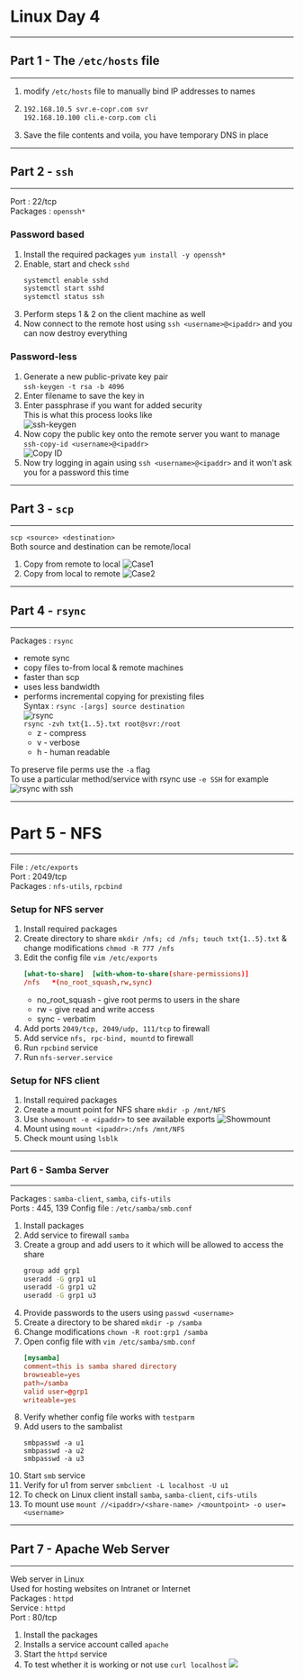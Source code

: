# Linux Day 4  
---
## Part 1 - The `/etc/hosts` file  
---
1. modify `/etc/hosts` file to manually bind IP addresses to names
2. ```bash
   192.168.10.5 svr.e-copr.com svr
   192.168.10.100 cli.e-corp.com cli
   ```
3. Save the file contents and voila, you have temporary DNS in place

---
## Part 2 - `ssh`
---
Port : 22/tcp  
Packages : `openssh*`  

### Password based

1. Install the required packages `yum install -y openssh*`  
2. Enable, start and check `sshd`  
   ```bash
   systemctl enable sshd
   systemctl start sshd
   systemctl status ssh
   ```
3. Perform steps 1 & 2 on the client machine as well  
4. Now connect to the remote host using `ssh <username>@<ipaddr>` and you can now destroy everything  

### Password-less

1. Generate a new public-private key pair  
   `ssh-keygen -t rsa -b 4096`
2. Enter filename to save the key in 
3. Enter passphrase if you want for added security  
   This is what this process looks like  
   ![ssh-keygen](https://imgur.com/rJy6bFF.png)  
4. Now copy the public key onto the remote server you want to manage  
   `ssh-copy-id <username>@<ipaddr>`  
   ![Copy ID](https://imgur.com/jJIn56Z.png)
5. Now try logging in again using `ssh <username>@<ipaddr>` and it won't ask you for a password this time  

---  
## Part 3 - `scp`  
---  
`scp <source> <destination>`  
Both source and destination can be remote/local
1. Copy from remote to local
   ![Case1](https://imgur.com/sfetsa3.png)
2. Copy from local to remote
   ![Case2](https://imgur.com/w25FBxo.png)

---  
## Part 4 - `rsync`  
---  
Packages : `rsync`  
- remote sync  
- copy files to-from local & remote machines  
- faster than scp  
- uses less bandwidth  
- performs incremental copying for prexisting files  
Syntax : `rsync -[args] source destination`  
![rsync](https://imgur.com/LDlXH8b.png)  
`rsync -zvh txt{1..5}.txt root@svr:/root`  
  - z - compress  
  - v - verbose  
  - h - human readable  

To preserve file perms use the `-a` flag  
To use a particular method/service with rsync use `-e SSH` for example  
![rsync with ssh](https://imgur.com/HdnCY1H.png)  

---  
# Part 5 - NFS  
---  
File : `/etc/exports`  
Port : 2049/tcp  
Packages : `nfs-utils`, `rpcbind`  
### Setup for NFS server  
1. Install required packages
2. Create directory to share `mkdir /nfs; cd /nfs; touch txt{1..5}.txt` & change modifications `chmod -R 777 /nfs`  
3. Edit the config file `vim /etc/exports`
   ```conf
   [what-to-share]  [with-whom-to-share(share-permissions)]
   /nfs   *(no_root_squash,rw,sync)
   ```
   - no_root_squash - give root perms to users in the share
   - rw - give read and write access
   - sync - verbatim
4. Add ports `2049/tcp, 2049/udp, 111/tcp` to firewall
5. Add service `nfs, rpc-bind, mountd` to firewall
6. Run `rpcbind` service
7. Run `nfs-server.service`

### Setup for NFS client  
1. Install required packages
2. Create a mount point for NFS share `mkdir -p /mnt/NFS`
3. Use `showmount -e <ipaddr>` to see available exports
   ![Showmount](https://imgur.com/MIm0jqJ.png)
4. Mount using `mount <ipaddr>:/nfs /mnt/NFS`
5. Check mount using `lsblk`  

---  
### Part 6 - Samba Server  
---  
Packages : `samba-client`, `samba`, `cifs-utils`  
Ports : 445, 139
Config file : `/etc/samba/smb.conf`  

1. Install packages
2. Add service to firewall `samba` 
3. Create a group and add users to it which will be allowed to access the share
   ```bash
   group add grp1
   useradd -G grp1 u1
   useradd -G grp1 u2
   useradd -G grp1 u3
   ```
4. Provide passwords to the users using `passwd <username>`
5. Create a directory to be shared `mkdir -p /samba`
6. Change modifications `chown -R root:grp1 /samba`
7. Open config file with `vim /etc/samba/smb.conf`
   ```conf
   [mysamba]
   comment=this is samba shared directory
   browseable=yes
   path=/samba
   valid user=@grp1
   writeable=yes
   ```
8. Verify whether config file works with `testparm`
9. Add users to the sambalist
    ```
    smbpasswd -a u1
    smbpasswd -a u2
    smbpasswd -a u3
    ```
10. Start `smb` service
11. Verify for u1 from server
    `smbclient -L localhost -U u1`
12. To check on Linux client install `samba`, `samba-client`, `cifs-utils`
13. To mount use `mount //<ipaddr>/<share-name> /<mountpoint> -o user=<username>`  

---  
## Part 7 - Apache Web Server  
---  
Web server in Linux  
Used for hosting websites on Intranet or Internet  
Packages : `httpd`  
Service : `httpd`  
Port : 80/tcp  

1. Install the packages
2. Installs a service account called `apache`
3. Start the `httpd` service
4. To test whether it is working or not use `curl localhost`
   ![](https://imgur.com/Xx7eL12.png)